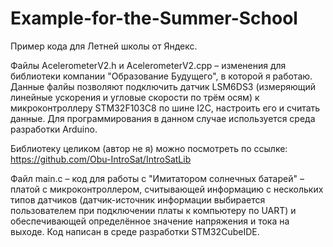 # Example-for-the-Summer-School
Пример кода для Летней школы от Яндекс.

Файлы AcelerometerV2.h и AcelerometerV2.cpp – изменения для библиотеки компании "Образование Будущего", в которой я работаю. Данные фалйы позволяют подключить датчик LSM6DS3 (измеряющий линейные ускорения и угловые скорости по трём осям) к микроконтроллеру STM32F103C8 по шине I2C, настроить его и считать данные. Для программирования в данном случае используется среда разработки Arduino.

Библиотеку целиком (автор не я) можно посмотреть по ссылке:
https://github.com/Obu-IntroSat/IntroSatLib

Файл main.c – код для работы с "Имитатором солнечных батарей" – платой с микроконтроллером, считывающей информацию с нескольких типов датчиков (датчик-источник информации выбирается пользователем при подключении платы к компьютеру по UART) и обеспечивающей определённое значение напряжения и тока на выходе. Код написан в среде разработки STM32CubeIDE. 
